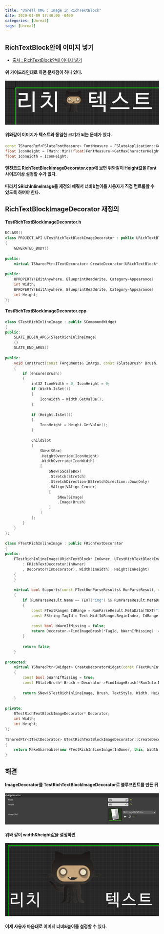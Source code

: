 ```yaml
---
title: "Unreal UMG : Image in RichTextBlock"
date: 2020-01-09 17:40:00 -0400
categories: [Unreal]
tags: [Unreal]
---
```


## RichTextBlock안에 이미지 넣기
- [출처 : RichTextBlock안에 이미지 넣기](https://www.unrealengine.com/ko/tech-blog/advanced-text-styling-with-rich-text-block)
#### 위 가이드라인대로 하면 문제점이 하나 있다.
![_](https://raw.githubusercontent.com/sunghwanpark/sunghwanpark.github.io/master/_data/problem1.png)
#### 위와같이 이미지가 텍스트와 동일한 크기가 되는 문제가 있다.
```cpp
const TSharedRef<FSlateFontMeasure> FontMeasure = FSlateApplication::Get().GetRenderer()->GetFontMeasureService();
float IconHeight = FMath::Min((float)FontMeasure->GetMaxCharacterHeight(TextStyle.Font, 1.0f), Brush->ImageSize.Y);
float IconWidth = IconHeight;
```
#### 엔진코드 RichTextBlockImageDecorator.cpp에 보면 위와같이 Height값을 Font사이즈이상 설정할 수가 없다.
#### 따라서 SRichInlineImage를 재정의 해줘서 너비&높이를 사용자가 직접 컨트롤할 수 있도록 하여야 한다.

## RichTextBlockImageDecorator 재정의
#### TestRichTextBlockImageDecorator.h
```cpp
UCLASS()
class PROJECT_API UTestRichTextBlockImageDecorator : public URichTextBlockImageDecorator
{
	GENERATED_BODY()

public:
	virtual TSharedPtr<ITextDecorator> CreateDecorator(URichTextBlock* InOwner) override;
	
public:
	UPROPERTY(EditAnywhere, BlueprintReadWrite, Category=Appearance)
	int Width;
	UPROPERTY(EditAnywhere, BlueprintReadWrite, Category=Appearance)
	int Height;
};
```
#### TestRichTextBlockImageDecorator.cpp
```cpp
class STestRichInlineImage : public SCompoundWidget
{
public:
	SLATE_BEGIN_ARGS(STestRichInlineImage)
	{}
	SLATE_END_ARGS()

public:
	void Construct(const FArguments& InArgs, const FSlateBrush* Brush, const FTextBlockStyle& TextStyle, TOptional<int32> Width, TOptional<int32> Height, EStretch::Type Stretch)
	{
		if (ensure(Brush))
		{
			int32 IconWidth = 0, IconHeight = 0;
			if (Width.IsSet())
			{
				IconWidth = Width.GetValue();
			}

			if (Height.IsSet())
			{
				IconHeight = Height.GetValue();
			}

			ChildSlot
			[
				SNew(SBox)
				.HeightOverride(IconHeight)
				.WidthOverride(IconWidth)
				[
					SNew(SScaleBox)
					.Stretch(Stretch)
					.StretchDirection(EStretchDirection::DownOnly)
					.VAlign(VAlign_Center)
					[
						SNew(SImage)
						.Image(Brush)
					]
				]
			];
		}
	}
};

class FTestRichInlineImage : public FRichTextDecorator
{
public:
	FTestRichInlineImage(URichTextBlock* InOwner, UTestRichTextBlockImageDecorator* InDecorator, const int& InWidth, const int& InHeight)
		: FRichTextDecorator(InOwner)
		, Decorator(InDecorator), Width(InWidth), Height(InHeight)
	{
	}

	virtual bool Supports(const FTextRunParseResults& RunParseResult, const FString& Text) const override
	{
		if (RunParseResult.Name == TEXT("img") && RunParseResult.MetaData.Contains(TEXT("id")))
		{
			const FTextRange& IdRange = RunParseResult.MetaData[TEXT("id")];
			const FString TagId = Text.Mid(IdRange.BeginIndex, IdRange.EndIndex - IdRange.BeginIndex);

			const bool bWarnIfMissing = false;
			return Decorator->FindImageBrush(*TagId, bWarnIfMissing) != nullptr;
		}

		return false;
	}

protected:
	virtual TSharedPtr<SWidget> CreateDecoratorWidget(const FTextRunInfo& RunInfo, const FTextBlockStyle& TextStyle) const override
	{
		const bool bWarnIfMissing = true;
		const FSlateBrush* Brush = Decorator->FindImageBrush(*RunInfo.MetaData[TEXT("id")], bWarnIfMissing);

		return SNew(STestRichInlineImage, Brush, TextStyle, Width, Height, EStretch::Fill);
	}

private:
	UTestRichTextBlockImageDecorator* Decorator;
	int Width;
	int Height;
};

TSharedPtr<ITextDecorator> UTestRichTextBlockImageDecorator::CreateDecorator(URichTextBlock* InOwner)
{
	return MakeShareable(new FTestRichInlineImage(InOwner, this, Width, Height));
}
```

## 해결
#### ImageDecorator를 TestRichTextBlockImageDecorator로 블루프린트를 만든 뒤
![_](https://raw.githubusercontent.com/sunghwanpark/sunghwanpark.github.io/master/_data/fix1.png)
#### 위와 같이 width&height값을 설정하면
![_](https://raw.githubusercontent.com/sunghwanpark/sunghwanpark.github.io/master/_data/fix2.png)
#### 이제 사용자 마음대로 이미지 너비&높이를 설정할 수 있다. 
